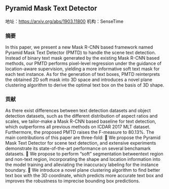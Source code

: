 ## Pyramid Mask Text Detector
地址：https://arxiv.org/abs/1903.11800
机构：SenseTime 

### 摘要
In this paper, we present a new Mask R-CNN based framework named Pyramid Mask Text Detector (PMTD) to handle the scene text detection. Instead of binary text mask generated by the existing Mask R-CNN based methods, our PMTD performs pixel-level regression under the guidance of location-aware supervision, yielding a more informative soft text mask for each text instance.
As for the generation of text boxes, PMTD reinterprets the obtained 2D soft mask into 3D space and introduces a novel plane clustering algorithm to derive the optimal text box on the basis of 3D shape.

### 贡献
As there exist differences between text detection datasets and object detection datasets, such as the different distribution of aspect ratios and scales, we tailor-make a Mask R-CNN based baseline for text detection, which outperforms all previous methods on ICDAR 2017 MLT dataset. 
Furthermore, the proposed PMTD raises the F-measure to 80.13%. The main contributions of this paper are three-fold:
 We propose the Pyramid Mask Text Detector for scene text detection, and extensive experiments demonstrate its state-of-the-art performance on several benchamark datasets.
 We propose to perform “soft” segmentation betweentext region and non-text region, incorporating the shape and location information into the model training and alleviating the inaccuracy labeling for the instance boundary.
 We introduce a novel plane clustering algorithm to find better text box with the 3D coordinate, which predicts more accurate text box and improves the robustness to imprecise bounding box predictions.
